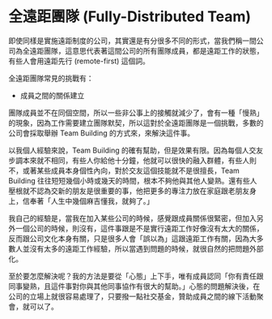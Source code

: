 # 全遠距團隊 (Fully-Distributed Team)

即使同樣是實施遠距制度的公司，其實還是有分很多不同的形式，當我們稱一間公司為全遠距團隊，這意思代表著這間公司的所有團隊成員，都是遠距工作的狀態，有些人會用遠距先行 (remote-first) 這個詞。

全遠距團隊常見的挑戰有：

- 成員之間的關係建立

團隊成員並不在同個空間，所以一些非公事上的接觸就減少了，會有一種「慢熟」的現象，因為工作需要建立團隊默契，所以這對於全遠距團隊是一個挑戰，多數的公司會採取舉辦 Team Building 的方式來，來解決這件事。

以我個人經驗來說，Team Building 的確有幫助，但是效果有限。因為每個人交友步調本來就不相同，有些人你給他十分鐘，他就可以很快的融入群體，有些人則不，或著某些成員本身個性內向，對於交友這個技能就不是很擅長，Team Building 往往短短幾個小時或幾天的時間，根本不夠他與其他人變熟。還有些人壓根就不認為交新的朋友是很重要的事，他把更多的專注力放在家庭跟老朋友身上，信奉著「人生中幾個麻吉懂我，就夠了。」

我自己的經驗是，當我在加入某些公司的時候，感覺跟成員關係很緊密，但加入另外一個公司的時候，則沒有，這件事跟是不是實行遠距工作好像沒有太大的關係，反而跟公司文化本身有關，只是很多人會「誤以為」這跟遠距工作有關，因為大多數人並沒有太多的遠距工作經驗，所以當遇到問題的時候，就很自然的把問題外部化。

至於要怎麼解決呢？我的方法是要從「心態」上下手，唯有成員認同「你有責任跟同事變熟，且這件事對你與其他同事協作有很大的幫助。」心態的問題解決後，在公司的立場上就很容易處理了，只要撥一點社交基金，贊助成員之間的線下活動聚會，就可以了。
